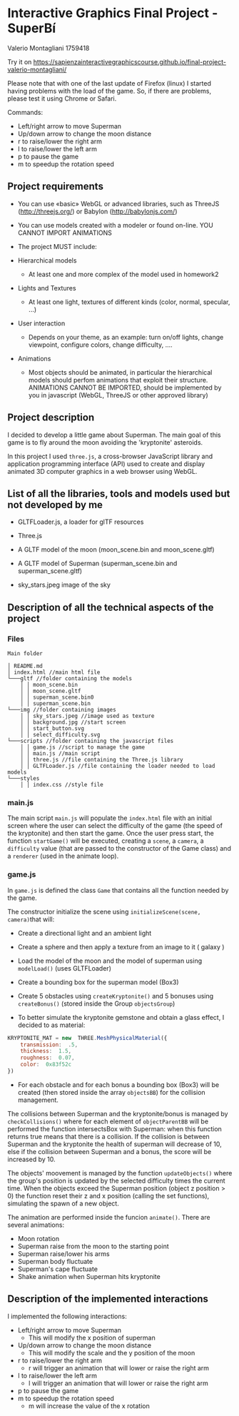 

# Interactive Graphics Final Project - SuperBí
Valerio Montagliani 1759418

Try it on https://sapienzainteractivegraphicscourse.github.io/final-project-valerio-montagliani/

Please note that with one of the last update of Firefox (linux) I started having problems with the load of the game. So, if there are problems, please test it using Chrome or Safari.

Commands:

- Left/right arrow to move Superman
- Up/down arrow to change the moon distance
- r to raise/lower the right arm
- l to raise/lower the left arm
- p to pause the game
- m to speedup the rotation speed

## Project requirements

- You can use «basic» WebGL or advanced libraries, such as ThreeJS (http://threejs.org/) or Babylon (http://babylonjs.com/)

- You can use models created with a modeler or found on-line.
YOU CANNOT IMPORT ANIMATIONS
- The project MUST include:
- Hierarchical models
	- At least one and more complex of the model used in homework2
- Lights and Textures
	- At least one light, textures of different kinds (color, normal, specular, ...)
- User interaction
	- Depends on your theme, as an example: turn on/off lights, change viewpoint, configure colors, change difficulty, ....
- Animations
	- Most objects should be animated, in particular the hierarchical models should perfom animations that exploit their structure. ANIMATIONS CANNOT BE IMPORTED, should be implemented by you in javascript (WebGL, ThreeJS or other approved library)

  

## Project description

I decided to develop a little game about Superman. The main goal of this game is to fly around the moon avoiding the 'kryptonite' asteroids.

In this project I used `three.js`, a cross-browser JavaScript library and application programming interface (API) used to create and display animated 3D computer graphics in a web browser using WebGL.

  

## List of all the libraries, tools and models used but not developed by me

- GLTFLoader.js, a loader for glTF resources

- Three.js

- A GLTF model of the moon (moon_scene.bin and moon_scene.gltf)

- A GLTF model of Superman (superman_scene.bin and superman_scene.gltf)

- sky_stars.jpeg image of the sky

  

## Description of all the technical aspects of the project

### Files

```
Main folder

│ README.md
│ index.html //main html file
└───gltf //folder containing the models
	│ │ moon_scene.bin
	│ │ moon_scene.gltf
	│ │ superman_scene.bin0
	│ │ superman_scene.bin
└───img //folder containing images
	│ │ sky_stars.jpeg //image used as texture
	│ │ background.jpg //start screen
	│ │ start_button.svg 
	│ │ select_difficulty.svg
└───scripts //folder containing the javascript files
	│ │ game.js //script to manage the game
	│ │ main.js //main script
	│ │ three.js //file containing the Three.js library
	│ │ GLTFLoader.js //file containing the loader needed to load models
└───styles
	│ │ index.css //style file
```
### main.js

The main script `main.js` will populate the `index.html` file with an initial screen where the user can select the difficulty of the game (the speed of the kryptonite) and then start the game. Once the user press start, the function `startGame()` will be executed, creating a `scene`, a `camera`, a `difficulty` value (that are passed to the constructor of the Game class) and a `renderer` (used in the animate loop).

### game.js

In `game.js` is defined the class `Game` that contains all the function needed by the game.

The constructor initialize the scene using `initializeScene(scene, camera)`that will:

- Create a directional light and an ambient light

- Create a sphere and then apply a texture from an image to it ( galaxy )

- Load the model of the moon and the model of superman using `modelLoad()` (uses GLTFLoader)

- Create a bounding box for the superman model (Box3)

- Create 5 obstacles using `createKryptonite()` and 5 bonuses using `createBonus()` (stored inside the Group `objectsGroup`)

- To better simulate the kryptonite gemstone and obtain a glass effect, I decided to as material:

```js
KRYPTONITE_MAT = new  THREE.MeshPhysicalMaterial({
	transmission:  .5,
	thickness:  1.5,
	roughness:  0.07,
	color:  0x83f52c
})
```
- For each obstacle and for each bonus a bounding box (Box3) will be created (then stored inside the array `objectsBB`) for the collision management.

The collisions between Superman and the kryptonite/bonus is managed by `checkCollisions()` where for each element of `objectParentBB` will be performed the function intersectsBox with Superman: when this function returns true means that there is a collision. If the collision is between Superman and the kryptonite the health of superman will decrease of 10, else if the collision between Superman and a bonus, the score will be increased by 10.

The objects' moovement is managed by the function `updateObjects()` where the group's position is updated by the selected difficulty times the current time. When the objects exceed the Superman position (object z position > 0) the function reset their z and x position (calling the set functions), simulating the spawn of a new object.

The animation are performed inside the funcion `animate()`. There are several animations:

- Moon rotation
- Superman raise from the moon to the starting point
- Superman raise/lower his arms
- Superman body fluctuate
- Superman's cape fluctuate
- Shake animation when Superman hits kryptonite


## Description of the implemented interactions

I implemented the following interactions:
- Left/right arrow to move Superman
	- This will modify the x position of superman
- Up/down arrow to change the moon distance
	- This will modify the scale and the y position of the moon
- r to raise/lower the right arm
	- r will trigger an animation that will lower or raise the right arm
- l to raise/lower the left arm
	- l will trigger an animation that will lower or raise the right arm
- p to pause the game
- m to speedup the rotation speed
	- m will increase the value of the x rotation
